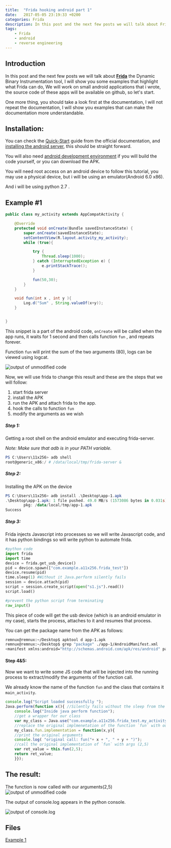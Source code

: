 ```yaml
---
title:  "Frida hooking android part 1"
date:   2017-05-05 23:19:33 +0200
categories: Frida
description: In this post and the next few posts we will talk about Frida, the Dynamic Binary Instrumentation tool.
tags: 
    - Frida
    - android 
    - reverse engineering
---
```


## **Introduction**

In this post and the next few posts we will talk about **[Frida](https://www.frida.re/)** the Dynamic Binary Instrumentation tool, I will show you some examples that highlight what Frida can do, We will work on small android applications that i wrote, the source code of these apps will be available on github, so let's start.

One more thing, you should take a look first at the documentation, I will not repeat the documentation, I will show you examples that can make the documentation more understandable.

## **Installation**:

You can check the [Quick-Start](https://www.frida.re/docs/quickstart/) guide from the official documentation, and [installing the android server](https://www.frida.re/docs/android/), this should be straight forward.

You will also need [android development environment](https://developer.android.com/studio/install.html) if you will build the code yourself, or you can download the APK.

You will need root access on an android device to follow this tutorial, you may use a physical device, but i will be using an emulator(Android 6.0 x86).

And i will be using python 2.7 .



## **Example #1**



```java
public class my_activity extends AppCompatActivity {

    @Override
    protected void onCreate(Bundle savedInstanceState) {
        super.onCreate(savedInstanceState);
        setContentView(R.layout.activity_my_activity);
        while (true){

            try {
                Thread.sleep(1000);
            } catch (InterruptedException e) {
                e.printStackTrace();
            }

            fun(50,30);
        }
    }

    void fun(int x , int y ){
        Log.d("Sum" , String.valueOf(x+y));
    }


}
```
This snippet is a part of the android code, `onCreate` will be called when the app runs, it waits for 1 second and then calls function `fun` , and repeats forever.

Function `fun` will print the sum of the two arguments (80), logs can be viewed using logcat.



![output of unmodified code]({{site.url}}/images/1/1.PNG)

Now, we will use frida to change this result and these are the steps that we will follow:

1. start frida server
2. install the APK
3. run the APK and attach frida to the app.
4. hook the calls to function `fun` 
5. modify the arguments as we wish

##### Step 1:

Getting a root shell on the android emulator and executing frida-server.

*Note: Make sure that adb is in your PATH variable.*

```powershell
PS C:\Users\11x256> adb shell
root@generic_x86:/ # /data/local/tmp/frida-server &
```

##### Step 2:

Installing the APK on the device

```powershell
PS C:\Users\11x256> adb install .\Desktop\app-1.apk
.\Desktop\app-1.apk: 1 file pushed. 49.0 MB/s (1573086 bytes in 0.031s)
        pkg: /data/local/tmp/app-1.apk
Success
```

##### Step 3:

Frida injects Javascript into processes so we will write Javascript code, and it has python bindings so will write python to automate frida.

```python
#python code
import frida
import time
device = frida.get_usb_device()
pid = device.spawn(["com.example.a11x256.frida_test"])
device.resume(pid)
time.sleep(1) #Without it Java.perform silently fails
session = device.attach(pid)
script = session.create_script(open("s1.js").read())
script.load()

#prevent the python script from terminating
raw_input()

```

This piece of code will get the usb device (which is an android emulator in my case), starts the process, attaches to it and resumes that process.

You can get the package name from the APK as follows:

```bash
remnux@remnux:~/Desktop$ apktool d app-1.apk 
remnux@remnux:~/Desktop$ grep "package" ./app-1/AndroidManifest.xml 
<manifest xmlns:android="http://schemas.android.com/apk/res/android" package="com.example.a11x256.frida_test" platformBuildVersionCode="25" platformBuildVersionName="7.1.1">
```

#### Step 4&5:

Now we want to write some JS code that will be injected into the running process to extract/modify the arguments of the function call.

We already know the name of the function `fun` and the class that contains it `main_activity`.

```javascript
console.log("Script loaded successfully ");
Java.perform(function x(){ //Silently fails without the sleep from the python code
    console.log("Inside java perform function");
    //get a wrapper for our class
    var my_class = Java.use("com.example.a11x256.frida_test.my_activity");
    //replace the original implmenetation of the function `fun` with our custom function
    my_class.fun.implementation = function(x,y){
    //print the original arguments
    console.log( "original call: fun("+ x + ", " + y + ")");
    //call the original implementation of `fun` with args (2,5)
    var ret_value = this.fun(2,5);
    return ret_value;
    }});
```



## The result:



The function is now called with our arguments(2,5)![output of unmodified code]({{site.url}}/images/1/2.PNG)

The output of console.log appears in the python console.

![output of console.log]({{site.url}}/images/1/3.PNG)

## Files

[Example 1](https://github.com/11x256/frida-android-examples/tree/master/examples/1)
